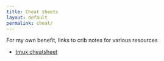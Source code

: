 ```yaml
---
title: Cheat sheets
layout: default
permalink: cheat/
---
```


For my own benefit, links to crib notes for various resources

 * [tmux cheatsheet](https://gist.github.com/andreyvit/2921703)
